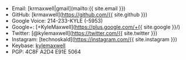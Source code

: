 - Email: [krmaxwell|gmail](mailto:{{ site.email }})
- GitHub: [krmaxwell](https://github.com/{{ site.github }})
- Google Voice: 214-233-KYLE (-5953)
- Google+: [+KyleMaxwell](https://plus.google.com/+{{ site.google }}/)
- Twitter: [@kylemaxwell](https://twitter.com/{{ site.twitter }})
- Instagram: [technoskald](https://instagram.com/{{ site.instagram }})
- Keybase: [kylemaxwell](https://keybase.io/kylemaxwell)
- PGP: 4C8F A2D4 E91E 5064
